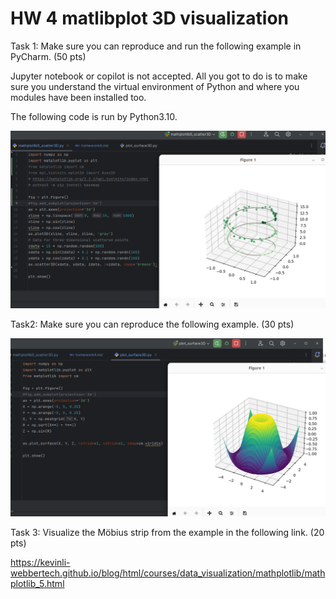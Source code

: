 # HW 4 matlibplot 3D visualization

Task 1: Make sure you can reproduce and run the following example in PyCharm. (50 pts)

Jupyter notebook or copilot is not accepted. All you got to do is to make sure you understand the virtual
environment of Python and where you modules have been installed too.

The following code is run by Python3.10.

![HW4_1.png](../../../../images/data_visualization/homework/HW4_1.png)

Task2: Make sure you can reproduce the following example. (30 pts)

![HW4_2.png](../../../../images/data_visualization/homework/HW4_2.png)

Task 3: Visualize the Möbius strip from the example in the following link. (20 pts)

https://kevinli-webbertech.github.io/blog/html/courses/data_visualization/mathplotlib/mathplotlib_5.html




